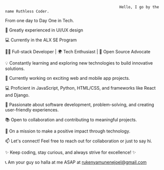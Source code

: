                                                         Hello, I go by the name Ruthless Coder.			
From one day to Day One in Tech.

💎 Greatly experienced in UI/UX design

💻 Currently in the ALX SE Program



👩‍💻 Full-stack Developer | 🌍 Tech Enthusiast | 🚀 Open Source Advocate

💡 Constantly learning and exploring new technologies to build innovative solutions.

🔭 Currently working on exciting web and mobile app projects.

💻 Proficient in JavaScript, Python, HTML/CSS, and frameworks like React and Django.

🌱 Passionate about software development, problem-solving, and creating user-friendly experiences.

📚 Open to collaboration and contributing to meaningful projects.

🎯 On a mission to make a positive impact through technology.

📫 Let's connect! Feel free to reach out for collaboration or just to say hi.



✨ Keep coding, stay curious, and always strive for excellence! ✨



📞 Am your guy so halla at me ASAP at rukenyamunenejoel@gmail.com



<!---
rukenya321/rukenya321 is a ✨ special ✨ repository because its `README.md` (this file) appears on your GitHub profile.
You can click the Preview link to take a look at your changes.
--->
